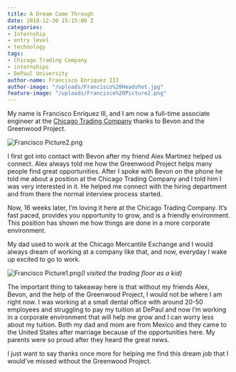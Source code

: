 ```yaml
---
title: A Dream Come Through
date: 2018-12-30 15:15:00 Z
categories:
- Internship
- entry level
- technology
tags:
- Chicago Trading Company
- internships
- DePaul University
author-name: Francisco Enriquez III
author-image: "/uploads/Francisco%20Headshot.jpg"
feature-image: "/uploads/Francisco%20Picture2.png"
---
```


My name is Francisco Enriquez III, and I am now a full-time associate engineer at the [Chicago Trading Company](http://chicagotrading.com) thanks to Bevon and the Greenwood Project.

![Francisco Picture2.png](/uploads/Francisco%20Picture2.png)

I first got into contact with Bevon after my friend Alex Martinez helped us connect. Alex always told me how the Greenwood Project helps many people find great opportunities. After I spoke with Bevon on the phone he told me about a position at the Chicago Trading Company and I told him I was very interested in it. He helped me connect with the hiring department and from there the normal interview process started.

Now, 16 weeks later, I’m loving it here at the Chicago Trading Company. It’s fast paced, provides you opportunity to grow, and is a friendly environment. This position has shown me how things are done in a more corporate environment. 

My dad used to work at the Chicago Mercantile Exchange and I would always dream of working at a company like that, and now, everyday I wake up excited to go to work.

![Francisco Picture1.png](/uploads/Francisco%20Picture1.png)*(I visited the trading floor as a kid)*

The important thing to takeaway here is that without my friends Alex, Bevon, and the help of the Greenwood Project, I would not be where I am right now. I was working at a small dental office with around 20-50 employees and struggling to pay my tuition at DePaul and now I’m working in a corporate environment that will help me grow and I can worry less about my tuition. Both my dad and mom are from Mexico and they came to the United States after marriage because of the opportunities here. My parents were so proud after they heard the great news.

I just want to say thanks once more for helping me find this dream job that I would’ve missed without the Greenwood Project.